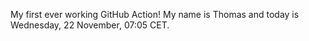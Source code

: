 My first ever working GitHub Action!
My name is Thomas and today is Wednesday, 22 November, 07:05 CET. 

